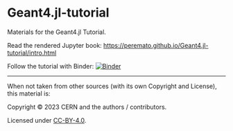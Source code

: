 # Geant4.jl-tutorial
Materials for the Geant4.jl Tutorial.

Read the rendered Jupyter book: https://peremato.github.io/Geant4.jl-tutorial/intro.html

Follow the tutorial with Binder:
[![Binder](https://binderhub.ssl-hep.org/badge_logo.svg)](https://binderhub.ssl-hep.org/v2/gh/peremato/Geant4.jl-tutorial/HEAD?labpath=tutorial%2Fdocs%2Fgeant4-jl-intro.ipynb)

- - -
When not taken from other sources (with its own Copyright and License), this material is:

Copyright © 2023 CERN and the authors / contributors.

Licensed under [CC-BY-4.0](./LICENSE).